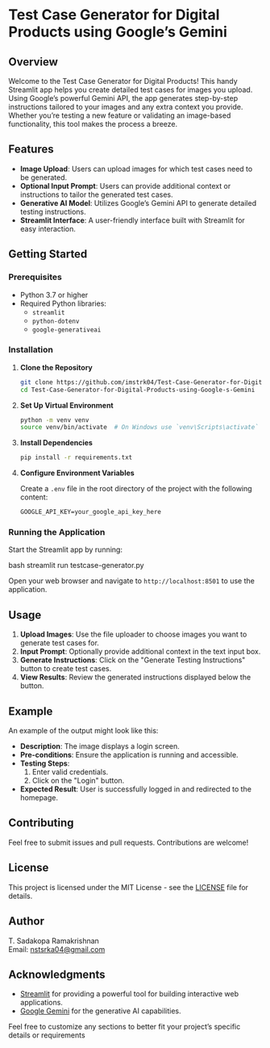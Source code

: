 # Test Case Generator for Digital Products using Google’s Gemini

## Overview

Welcome to the Test Case Generator for Digital Products! This handy Streamlit app helps you create detailed test cases for images you upload. Using Google’s powerful Gemini API, the app generates step-by-step instructions tailored to your images and any extra context you provide. Whether you’re testing a new feature or validating an image-based functionality, this tool makes the process a breeze.

## Features

- **Image Upload**: Users can upload images for which test cases need to be generated.
- **Optional Input Prompt**: Users can provide additional context or instructions to tailor the generated test cases.
- **Generative AI Model**: Utilizes Google’s Gemini API to generate detailed testing instructions.
- **Streamlit Interface**: A user-friendly interface built with Streamlit for easy interaction.

## Getting Started

### Prerequisites

- Python 3.7 or higher
- Required Python libraries:
  - `streamlit`
  - `python-dotenv`
  - `google-generativeai`

### Installation

1. **Clone the Repository**

   ```bash
   git clone https://github.com/imstrk04/Test-Case-Generator-for-Digital-Products-using-Google-s-Gemini.git
   cd Test-Case-Generator-for-Digital-Products-using-Google-s-Gemini
   ```

2. **Set Up Virtual Environment**

   ```bash
   python -m venv venv
   source venv/bin/activate  # On Windows use `venv\Scripts\activate`
   ```

3. **Install Dependencies**

   ```bash
   pip install -r requirements.txt
   ```

4. **Configure Environment Variables**

   Create a `.env` file in the root directory of the project with the following content:

   ```dotenv
   GOOGLE_API_KEY=your_google_api_key_here
   ```

### Running the Application

Start the Streamlit app by running:

bash
streamlit run testcase-generator.py


Open your web browser and navigate to `http://localhost:8501` to use the application.

## Usage

1. **Upload Images**: Use the file uploader to choose images you want to generate test cases for.
2. **Input Prompt**: Optionally provide additional context in the text input box.
3. **Generate Instructions**: Click on the "Generate Testing Instructions" button to create test cases.
4. **View Results**: Review the generated instructions displayed below the button.

## Example

An example of the output might look like this:

- **Description**: The image displays a login screen.
- **Pre-conditions**: Ensure the application is running and accessible.
- **Testing Steps**: 
  1. Enter valid credentials.
  2. Click on the "Login" button.
- **Expected Result**: User is successfully logged in and redirected to the homepage.

## Contributing

Feel free to submit issues and pull requests. Contributions are welcome!

## License

This project is licensed under the MIT License - see the [LICENSE](LICENSE) file for details.

## Author

T. Sadakopa Ramakrishnan  
Email: [nstsrka04@gmail.com](mailto:nstsrka04@gmail.com)

## Acknowledgments

- [Streamlit](https://streamlit.io/) for providing a powerful tool for building interactive web applications.
- [Google Gemini](https://cloud.google.com/generative-ai) for the generative AI capabilities.



Feel free to customize any sections to better fit your project’s specific details or requirements
